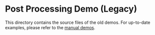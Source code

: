 # Post Processing Demo (Legacy)

This directory contains the source files of the old demos. For up-to-date examples, please refer to the [manual demos](https://github.com/pmndrs/postprocessing/tree/main/manual/assets/js/src/demos).
